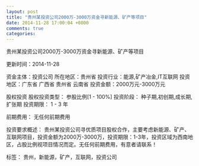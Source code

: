 ```yaml
---
layout: post
title: "贵州某投资公司2000万-3000万资金寻新能源、矿产等项目"
date: 2014-11-28 17:00:04 +0800
comments: true
categories: 
---
```

贵州某投资公司2000万-3000万资金寻新能源、矿产等项目



更新时间：2014-11-28

资金主体：投资公司
所在地区：贵州省
投资行业：能源,矿产冶金,IT互联网
投资地区：广东省 广西省 贵州省 云南省
投资金额：2000万元-3000万元

股权投资
股权投资类型：
                            参股比例[1 - 100%] 
                                                                                投资阶段：
                            种子期,初创期,成长期,扩张期 
                                                                                                                                        投资期限：
                            1 - 3 年

前期费用：
无任何前期费用

投资要求概述：
贵州某投资公司寻优质项目股权合作，主要考虑新能源、矿产、互联网项目，投资金额为2000万-3000万，投资期限：1-3年，投资区域为西南地区，占股比例视项目情况而定。无任何前期费用，有意者请联系！

标签：
贵州，新能源，矿产，互联网，投资公司

